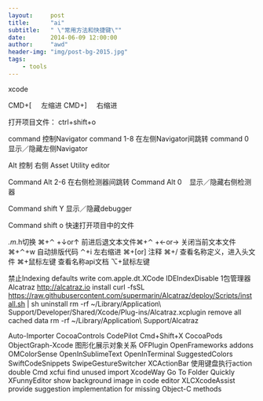 ```yaml
---
layout:     post
title:      "ai"
subtitle:   " \"常用方法和快捷键\""
date:       2014-06-09 12:00:00
author:     "awd"
header-img: "img/post-bg-2015.jpg"
tags:
    - tools
---
```

xcode

CMD+[     左缩进
CMD+]     右缩进


打开项目文件： ctrl+shift+o


command 控制Navigator
command 1-8 在左侧Navigator间跳转
command 0 显示／隐藏左侧Navigator



Alt 控制 右侧 Asset Utility editor

Command Alt 2-6 在右侧检测器间跳转
Command Alt 0    显示／隐藏右侧检测器

Command shift Y 显示／隐藏debugger

Command shift o 快速打开项目中的文件



*.m*.h切换 ⌘+⌃ +↓or↑
前进后退文本文件⌘+⌃ +←or→
关闭当前文本文件⌘+⌃+w
自动排版代码 ⌃+i
左右缩进 ⌘+[or]
注释 ⌘+/
查看名称定义，进入头文件 ⌘+鼠标左键
查看名称api文档 ⌥+鼠标左键

禁止Indexing
defaults write com.apple.dt.XCode IDEIndexDisable 1包管理器Alcatraz
http://alcatraz.io
install
curl -fsSL https://raw.githubusercontent.com/supermarin/Alcatraz/deploy/Scripts/install.sh | sh
uninstall
rm -rf ~/Library/Application\ Support/Developer/Shared/Xcode/Plug-ins/Alcatraz.xcplugin
remove all cached data
rm -rf ~/Library/Application\ Support/Alcatraz

Auto-Importer
CocoaControls
CodePilot
	Cmd+Shift+X
CocoaPods
ObjectGraph-Xcode
	图形化展示对象关系
OFPlugin
	OpenFrameworks addons 
OMColorSense
OpenInSublimeText
OpenInTerminal
SuggestedColors
SwiftCodeSnippets
SwipeGestureSwitcher
XCActionBar
	使用键盘执行action
	double Cmd
xcfui
	find unused import
XcodeWay
	Go To Folder Quickly
XFunnyEditor
	show background image in code editor
XLCXcodeAssist
	provide suggestion implementation for missing Object-C methods



